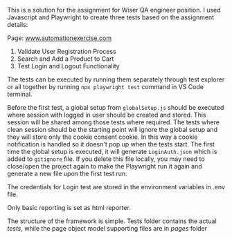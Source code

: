 This is a solution for the assignment for Wiser QA engineer position. I used Javascript and Playwright to create three tests based on the assignment details:

Page: www.automationexercise.com

1. Validate User Registration Process
2. Search and Add a Product to Cart
3. Test Login and Logout Functionality

The tests can be executed by running them separately through test explorer or all together by running ```npx playwright test``` command in VS Code terminal. 

Before the first test, a global setup from ```globalSetup.js``` should be executed where session with logged in user should be created and stored. This session will be shared among those tests where required. The tests where clean session should be the starting point will ignore the global setup and they will store only the cookie consent cookie. In this way a cookie notification is handled so it doesn't pop up when the tests start. The first time the global setup is executed, it will generate ```LoginAuth.json``` which is added to ```gitignore``` file. If you delete this file locally, you may need to close/open the project again to make the Playwright run it again and generate a new file upon the first test run.  

The credentials for Login test are stored in the environment variables in .env file.

Only basic reporting is set as html reporter.

The structure of the framework is simple. Tests folder contains the actual *tests*, while the page object model supporting files are in *pages* folder
